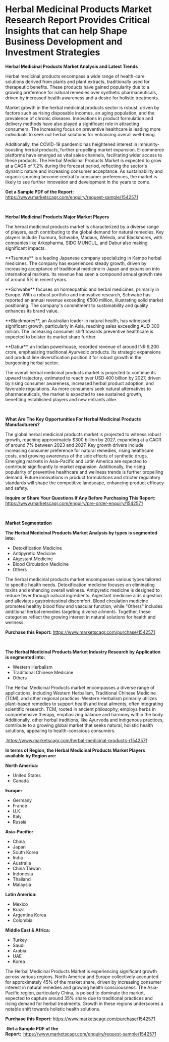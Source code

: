 <p><h1>Herbal Medicinal Products Market Research Report Provides Critical Insights that can help Shape Business Development and Investment Strategies</h1></p><p><strong>Herbal Medicinal Products Market Analysis and Latest Trends</strong></p>
<p><p>Herbal medicinal products encompass a wide range of health-care solutions derived from plants and plant extracts, traditionally used for therapeutic benefits. These products have gained popularity due to a growing preference for natural remedies over synthetic pharmaceuticals, driven by increased health awareness and a desire for holistic treatments. </p><p>Market growth in the herbal medicinal products sector is robust, driven by factors such as rising disposable incomes, an aging population, and the prevalence of chronic diseases. Innovations in product formulation and delivery methods have also played a significant role in attracting consumers. The increasing focus on preventive healthcare is leading more individuals to seek out herbal solutions for enhancing overall well-being. </p><p>Additionally, the COVID-19 pandemic has heightened interest in immunity-boosting herbal products, further propelling market expansion. E-commerce platforms have emerged as vital sales channels, facilitating wider access to these products. The Herbal Medicinal Products Market is expected to grow at a CAGR of 7.2% during the forecast period, reflecting the sector's dynamic nature and increasing consumer acceptance. As sustainability and organic sourcing become central to consumer preferences, the market is likely to see further innovation and development in the years to come.</p></p>
<p><strong>Get a Sample PDF of the Report:&nbsp;</strong> <a href="https://www.marketscagr.com/enquiry/request-sample/1542571?utm_campaign=3606&utm_medium=2&utm_source=Github&utm_content=ia&utm_term=19042025&utm_id=herbal-medicinal-products">https://www.marketscagr.com/enquiry/request-sample/1542571</a></p>
<p>&nbsp;</p>
<p><strong>Herbal Medicinal Products Major Market Players</strong></p>
<p><p>The herbal medicinal products market is characterized by a diverse range of players, each contributing to the global demand for natural remedies. Key players include Tsumura, Schwabe, Madaus, Weleda, and Blackmores, with companies like Arkopharma, SIDO MUNCUL, and Dabur also making significant impacts.</p><p>**Tsumura** is a leading Japanese company specializing in Kampo herbal medicines. The company has experienced steady growth, driven by increasing acceptance of traditional medicine in Japan and expansion into international markets. Its revenue has seen a compound annual growth rate of around 5% in recent years.</p><p>**Schwabe** focuses on homeopathic and herbal medicines, primarily in Europe. With a robust portfolio and innovative research, Schwabe has reported an annual revenue exceeding €500 million, illustrating solid market positioning. The company's commitment to sustainability and quality enhances its brand value.</p><p>**Blackmores**, an Australian leader in natural health, has witnessed significant growth, particularly in Asia, reaching sales exceeding AUD 300 million. The increasing consumer shift towards preventive healthcare is expected to bolster its market share further.</p><p>**Dabur**, an Indian powerhouse, recorded revenue of around INR 9,200 crore, emphasizing traditional Ayurvedic products. Its strategic expansions and product line diversification position it for robust growth in the burgeoning herbal sector.</p><p>The overall herbal medicinal products market is projected to continue its upward trajectory, estimated to reach over USD 400 billion by 2027, driven by rising consumer awareness, increased herbal product adoption, and favorable regulations. As more consumers seek natural alternatives to pharmaceuticals, the market is expected to see sustained growth, benefiting established players and new entrants alike.</p></p>
<p>&nbsp;</p>
<p><strong>What Are The Key Opportunities For Herbal Medicinal Products Manufacturers?</strong></p>
<p><p>The global herbal medicinal products market is projected to witness robust growth, reaching approximately $300 billion by 2027, expanding at a CAGR of around 7% between 2023 and 2027. Key growth drivers include increasing consumer preference for natural remedies, rising healthcare costs, and growing awareness of the side effects of synthetic drugs. Emerging markets in Asia-Pacific and Latin America are expected to contribute significantly to market expansion. Additionally, the rising popularity of preventive healthcare and wellness trends is further propelling demand. Future innovations in product formulations and stricter regulatory standards will shape the competitive landscape, enhancing product efficacy and safety.</p></p>
<p><strong>Inquire or Share Your Questions If Any Before Purchasing This Report:</strong> <a href="https://www.marketscagr.com/enquiry/pre-order-enquiry/1542571?utm_campaign=3606&utm_medium=2&utm_source=Github&utm_content=ia&utm_term=19042025&utm_id=herbal-medicinal-products">https://www.marketscagr.com/enquiry/pre-order-enquiry/1542571</a></p>
<p>&nbsp;</p>
<p><strong>Market Segmentation</strong></p>
<p><strong>The Herbal Medicinal Products Market Analysis by types is segmented into:</strong></p>
<p><ul><li>Detoxification Medicine</li><li>Antipyretic Medicine</li><li>Aigestant Medicine</li><li>Blood Circulation Medicine</li><li>Others</li></ul></p>
<p><p>The herbal medicinal products market encompasses various types tailored to specific health needs. Detoxification medicine focuses on eliminating toxins and enhancing overall wellness. Antipyretic medicine is designed to reduce fever through natural ingredients. Aigestant medicine aids digestion and alleviates gastrointestinal discomfort. Blood circulation medicine promotes healthy blood flow and vascular function, while "Others" includes additional herbal remedies targeting diverse ailments. Together, these categories reflect the growing interest in natural solutions for health and wellness.</p></p>
<p><strong>Purchase this Report:&nbsp;</strong><a href="https://www.marketscagr.com/purchase/1542571?utm_campaign=3606&utm_medium=2&utm_source=Github&utm_content=ia&utm_term=19042025&utm_id=herbal-medicinal-products">https://www.marketscagr.com/purchase/1542571</a></p>
<p>&nbsp;</p>
<p><strong>The Herbal Medicinal Products Market Industry Research by Application is segmented into:</strong></p>
<p><ul><li>Western Herbalism</li><li>Traditional Chinese Medicine</li><li>Others</li></ul></p>
<p><p>The Herbal Medicinal Products market encompasses a diverse range of applications, including Western Herbalism, Traditional Chinese Medicine (TCM), and other regional practices. Western Herbalism primarily utilizes plant-based remedies to support health and treat ailments, often integrating scientific research. TCM, rooted in ancient philosophy, employs herbs in comprehensive therapy, emphasizing balance and harmony within the body. Additionally, other herbal traditions, like Ayurveda and indigenous practices, contribute to a growing global market that seeks natural, holistic health solutions, appealing to health-conscious consumers.</p></p>
<p><a href="https://www.marketscagr.com/herbal-medicinal-products-r1542571?utm_campaign=3606&utm_medium=2&utm_source=Github&utm_content=ia&utm_term=19042025&utm_id=herbal-medicinal-products">&nbsp;https://www.marketscagr.com/herbal-medicinal-products-r1542571</a></p>
<p><strong>In terms of Region, the Herbal Medicinal Products Market Players available by Region are:</strong></p>
<p>
    <p> <strong> North America: </strong>
        <ul>
            <li>United States</li>
            <li>Canada</li>
        </ul>
        </p> 
    <p> <strong> Europe: </strong>
        <ul>
            <li>Germany</li>
            <li>France</li>
            <li>U.K.</li>
            <li>Italy</li>
            <li>Russia</li>
        </ul>
        </p> 
    <p> <strong> Asia-Pacific: </strong>
        <ul>
            <li>China</li>
            <li>Japan</li>
            <li>South Korea</li>
            <li>India</li>
            <li>Australia</li>
            <li>China Taiwan</li>
            <li>Indonesia</li>
            <li>Thailand</li>
            <li>Malaysia</li>
        </ul>
        </p> 
    <p> <strong> Latin America: </strong>
        <ul>
            <li>Mexico</li>
            <li>Brazil</li>
            <li>Argentina Korea</li>
            <li>Colombia</li>
        </ul>
        </p> 
    <p> <strong> Middle East & Africa: </strong>
        <ul>
            <li>Turkey</li>
            <li>Saudi</li>
            <li>Arabia</li>
            <li>UAE</li>
            <li>Korea</li>
        </ul>
    </p>
    </p>
<p><p>The Herbal Medicinal Products Market is experiencing significant growth across various regions. North America and Europe collectively accounted for approximately 45% of the market share, driven by increasing consumer interest in natural remedies and growing health consciousness. The Asia-Pacific region, particularly China, is poised to dominate the market, expected to capture around 35% share due to traditional practices and rising demand for herbal treatments. Growth in these regions underscores a notable shift towards holistic health solutions.</p></p>
<p><strong>Purchase this Report: </strong><a href="https://www.marketscagr.com/purchase/1542571?utm_campaign=3606&utm_medium=2&utm_source=Github&utm_content=ia&utm_term=19042025&utm_id=herbal-medicinal-products">https://www.marketscagr.com/purchase/1542571</a></p>
<p>&nbsp;<strong>Get a Sample PDF of the Report:&nbsp;&nbsp;</strong><a href="https://www.marketscagr.com/enquiry/request-sample/1542571?utm_campaign=3606&utm_medium=2&utm_source=Github&utm_content=ia&utm_term=19042025&utm_id=herbal-medicinal-products">https://www.marketscagr.com/enquiry/request-sample/1542571</a></p>
<p><strong></strong></p>
<p><p></p><p></p><p></p></p>